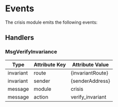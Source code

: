 # Events

The crisis module emits the following events:

## Handlers

### MsgVerifyInvariance

| Type      | Attribute Key | Attribute Value  |
|-----------|---------------|------------------|
| invariant | route         | {invariantRoute} |
| invariant | sender        | {senderAddress}  |
| message   | module        | crisis           |
| message   | action        | verify_invariant |

